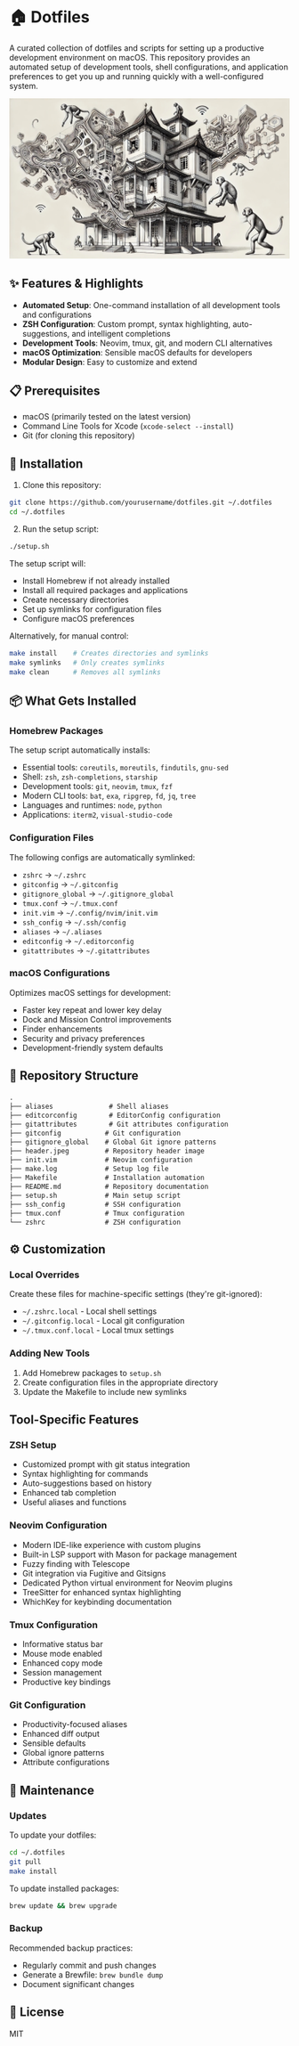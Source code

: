 # 🏠 Dotfiles

A curated collection of dotfiles and scripts for setting up a productive development environment on macOS. This repository provides an automated setup of development tools, shell configurations, and application preferences to get you up and running quickly with a well-configured system.

<img src="https://github.com/evertlammerts/dotfiles/blob/main/header.jpeg?raw=true" title="" alt="header" />

## ✨ Features & Highlights

- **Automated Setup**: One-command installation of all development tools and configurations
- **ZSH Configuration**: Custom prompt, syntax highlighting, auto-suggestions, and intelligent completions
- **Development Tools**: Neovim, tmux, git, and modern CLI alternatives
- **macOS Optimization**: Sensible macOS defaults for developers
- **Modular Design**: Easy to customize and extend

## 📋 Prerequisites

- macOS (primarily tested on the latest version)
- Command Line Tools for Xcode (`xcode-select --install`)
- Git (for cloning this repository)

## 🚀 Installation

1. Clone this repository:
```bash
git clone https://github.com/yourusername/dotfiles.git ~/.dotfiles
cd ~/.dotfiles
```

2. Run the setup script:
```bash
./setup.sh
```

The setup script will:
- Install Homebrew if not already installed
- Install all required packages and applications
- Create necessary directories
- Set up symlinks for configuration files
- Configure macOS preferences

Alternatively, for manual control:
```bash
make install    # Creates directories and symlinks
make symlinks   # Only creates symlinks
make clean      # Removes all symlinks
```

## 📦 What Gets Installed

### Homebrew Packages
The setup script automatically installs:
- Essential tools: `coreutils`, `moreutils`, `findutils`, `gnu-sed`
- Shell: `zsh`, `zsh-completions`, `starship`
- Development tools: `git`, `neovim`, `tmux`, `fzf`
- Modern CLI tools: `bat`, `exa`, `ripgrep`, `fd`, `jq`, `tree`
- Languages and runtimes: `node`, `python`
- Applications: `iterm2`, `visual-studio-code`

### Configuration Files
The following configs are automatically symlinked:
- `zshrc` → `~/.zshrc`
- `gitconfig` → `~/.gitconfig`
- `gitignore_global` → `~/.gitignore_global`
- `tmux.conf` → `~/.tmux.conf`
- `init.vim` → `~/.config/nvim/init.vim`
- `ssh_config` → `~/.ssh/config`
- `aliases` → `~/.aliases`
- `editconfig` → `~/.editorconfig`
- `gitattributes` → `~/.gitattributes`

### macOS Configurations
Optimizes macOS settings for development:
- Faster key repeat and lower key delay
- Dock and Mission Control improvements
- Finder enhancements
- Security and privacy preferences
- Development-friendly system defaults

## 📁 Repository Structure

```
.
├── aliases              # Shell aliases
├── editcorconfig        # EditorConfig configuration
├── gitattributes        # Git attributes configuration
├── gitconfig           # Git configuration
├── gitignore_global    # Global Git ignore patterns
├── header.jpeg         # Repository header image
├── init.vim            # Neovim configuration
├── make.log            # Setup log file
├── Makefile            # Installation automation
├── README.md           # Repository documentation
├── setup.sh            # Main setup script
├── ssh_config          # SSH configuration
├── tmux.conf           # Tmux configuration
└── zshrc               # ZSH configuration
```

## ⚙️ Customization

### Local Overrides
Create these files for machine-specific settings (they're git-ignored):
- `~/.zshrc.local` - Local shell settings
- `~/.gitconfig.local` - Local git configuration
- `~/.tmux.conf.local` - Local tmux settings

### Adding New Tools
1. Add Homebrew packages to `setup.sh`
2. Create configuration files in the appropriate directory
3. Update the Makefile to include new symlinks

## Tool-Specific Features

### ZSH Setup
- Customized prompt with git status integration
- Syntax highlighting for commands
- Auto-suggestions based on history
- Enhanced tab completion
- Useful aliases and functions

### Neovim Configuration
- Modern IDE-like experience with custom plugins
- Built-in LSP support with Mason for package management
- Fuzzy finding with Telescope
- Git integration via Fugitive and Gitsigns
- Dedicated Python virtual environment for Neovim plugins
- TreeSitter for enhanced syntax highlighting
- WhichKey for keybinding documentation

### Tmux Configuration
- Informative status bar
- Mouse mode enabled
- Enhanced copy mode
- Session management
- Productive key bindings

### Git Configuration
- Productivity-focused aliases
- Enhanced diff output
- Sensible defaults
- Global ignore patterns
- Attribute configurations

## 🔄 Maintenance

### Updates
To update your dotfiles:
```bash
cd ~/.dotfiles
git pull
make install
```

To update installed packages:
```bash
brew update && brew upgrade
```

### Backup
Recommended backup practices:
- Regularly commit and push changes
- Generate a Brewfile: `brew bundle dump`
- Document significant changes

## 📝 License

MIT


